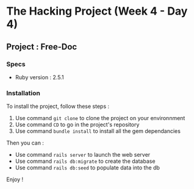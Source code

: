 # The Hacking Project (Week 4 - Day 4)

## Project : Free-Doc

### Specs
* Ruby version : 2.5.1

### Installation
To install the project, follow these steps :
1. Use command `git clone` to clone the project on your environnment
2. Use command `CD` to go in the project's repository
3. Use command `bundle install` to install all the gem dependancies

Then you can :

* Use command `rails server` to launch the web server
* Use command `rails db:migrate` to create the database
* Use command `rails db:seed` to populate data into the db

Enjoy !
